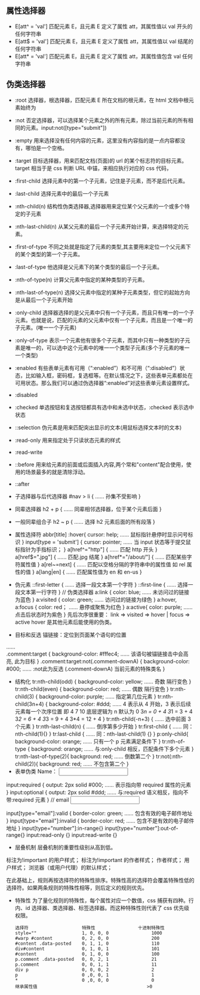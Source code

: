 <!--
 * @Author: your name
 * @Date: 2021-09-15 21:52:32
 * @LastEditTime: 2022-04-21 14:43:34
 * @LastEditors: Please set LastEditors
 * @Description: 打开koroFileHeader查看配置 进行设置: https://github.com/OBKoro1/koro1FileHeader/wiki/%E9%85%8D%E7%BD%AE
 * @FilePath: \notes\study notes\css-study\css属性选择器.md
-->

## 属性选择器

- E[att^ = 'val'] 匹配元素 E，且元素 E 定义了属性 att，其属性值以 val 开头的任何字符串
- E[att$ = 'val'] 匹配元素 E，且元素 E 定义了属性 att，其属性值以 val 结尾的任何字符串
- E[att* = 'val'] 匹配元素 E，且元素 E 定义了属性 att，其属性值包含 val 任何字符串

## 伪类选择器

- :root 选择器，根选择器，匹配元素 E 所在文档的根元素，在 html 文档中根元素始终为<html>
- :not 否定选择器，可以选择某个元素之外的所有元素，除过当前元素的所有相同的元素。input:not([type="submit"])
- :empty 用来选择没有任何内容的元素，这里没有内容指的是一点内容都没有，哪怕是一个空格。
- :target 目标选择器，用来匹配文档(页面)的 url 的某个标志符的目标元素。target 相当于是 css 判断 URL 中锚，来相应执行对应的 css 代码，
- :first-child 选择元素中的第一个子元素，记住是子元素，而不是后代元素。
- :last-child 选择元素中的最后一个子元素
- :nth-child(n) 结构性伪类选择器,选择器用来定位某个父元素的一个或多个特定的子元素
- :nth-last-child(n) 从某父元素的最后一个子元素开始计算，来选择特定的元素。
- :first-of-type 不同之处就是指定了元素的类型,其主要用来定位一个父元素下的某个类型的第一个子元素。
- :last-of-type 他选择是父元素下的某个类型的最后一个子元素。
- :nth-of-type(n) 计算父元素中指定的某种类型的子元素。
- :nth-last-of-type(n) 选择父元素中指定的某种子元素类型，但它的起始方向是从最后一个子元素开始
- :only-child 选择器选择的是父元素中只有一个子元素，而且只有唯一的一个子元素。也就是说，匹配的元素的父元素中仅有一个子元素，而且是一个唯一的子元素。(唯一一个子元素)
- :only-of-type 表示一个元素他有很多个子元素，而其中只有一种类型的子元素是唯一的，可以选中这个元素中的唯一一个类型子元素(多个子元素的唯一一个类型)
- :enabled 有些表单元素有可用（“:enabled”）和不可用（“:disabled”）状态，比如输入框，密码框，复选框等。在默认情况之下，这些表单元素都处在可用状态。那么我们可以通过伪选择器“:enabled”对这些表单元素设置样式。
- :disabled
- :checked 单选按钮和复选按钮都具有选中和未选中状态，:checked 表示选中状态
- ::selection 伪元素是用来匹配突出显示的文本(用鼠标选择文本时的文本)
- :read-only 用来指定处于只读状态元素的样式
- :read-write
- ::before 用来给元素的前面或后面插入内容,两个常和"content"配合使用，使用的场景最多的就是清除浮动。
- ::after

- 子选择器与后代选择器
  #nav > li {
  …… 孙集不受影响
  }
- 同辈选择器
  h2 + p {
  …… 同辈相邻选择器，位于某个元素后面
  }
- 一般同辈组合子
  h2 ~ p {
  …… 选择 h2 元素后面的所有段落
  }
- 属性选择符
  abbr[title] :hover{
  cursor: help;
  …… 鼠标指针悬停时显示问号标识
  }
  input[type = 'submit'] {
  cursor: pointer;
  …… 当 input 状态等于提交鼠标指针为手指标识；
  }
  a[href^="http"] {
  …… 匹配 http 开头
  }
  a[href$=".jpg"] {
  …… 匹配.jpg 结尾
  }
  a[href*="/about/"] {
  …… 匹配某些字符属性值
  }
  a[rel~=next] {
  …… 匹配以空格分隔的字符串中的属性值 如 rel 属性的值
  }
  a[lang|en] {
  …… 匹配属性值为 en 和 en-us
  }
- 伪元素
  ::first-letter {
  …… 选择一段文本第一个字符
  }
  ::first-line {
  …… 选择一段文本第一行字符
  }
  // 伪类选择器
  a:link {
  color: blue;
  …… 未访问过的链接为蓝色
  }
  a:visited {
  color: green;
  …… 访问过的链接为绿色
  }
  a:hover, a:focus {
  color: red；
  …… 悬停或聚焦为红色
  }
  a:active{
  color: purple;
  …… 点击后状态时为紫色
  }
  先后次序很重要： link => visited => hover | focus => active
  hover 是其他元素后能使用的伪类。
- 目标和反选
锚链接：定位到页面某个语句的位置
<a href="http://example.com/blog/1/#comment-3"></a>
<article class="comment" id="comment-d">……</article>
.comment:target {
	background-color: #fffec4;
	…… 该语句被锚链接击中会高亮, 此为目标
}
.comment:target:not(.comment-downA) {
	background-color: #000;
	…… :not此为反选 (.comment-downA) 当前元素的特殊类名
}

- 结构化
  tr:nth-child(odd) {
  background-color: yellow;
  …… 奇数 隔行变色
  }
  tr:nth-child(even) {
  background-color: red;
  …… 偶数 隔行变色
  }
  tr:nth-child(3) {
  background-color: purple;
  …… 指定第几位元素
  }
  tr:nth-child(3n+4) {
  background-color: #ddd;
  …… 4 表示从 4 开始，3 表示后续元素每一个次序位置 即 4 7 10
  底层逻辑为 n 默认为 0
  3*n = 0 + 4
  3*1 = 3 + 4
  3*2 = 6 + 4
  3*3 = 9 + 4
  3\*4 = 12 + 4
  }
  tr:nth-child(-n+3) {
  …… 选中前面 3 个元素
  }
  tr:nth-last-child(n) {
  …… 倒序第多少开始
  }
  tr:first-child {
  …… 同：nth-child(1){}
  }
  tr:last-child {
  …… 同：nth-last-child(1) {}
  }
  p:only-child{
  background-color: orange;
  …… 只有一个 p 元素满足条件下
  }
  tr:nth-of-type {
  background: orange;
  …… 与:only-child 相反，匹配条件下多个元素
  }
  tr:nth-last-of-type(2){
  background: red;
  …… 倒数第二个
  }
  tr:not(:nth-child(2)){
  background: red;
  …… 不包含第二个
  }
- 表单伪类
  <label for="dele-name">Name：</label>
  <input type="text" name="field-name" id="dele-name" required>

input:required {
output: 2px solid #000;
…… 表示指向带 required 属性的元素
}
input:optional {
output: 2px solid #ddd;
…… 与:required 语义相反，指向不带:required 元素
}
// email
<input type="email"/>

input[type="email"]:valid {
border-color: green;
…… 包含有效的电子邮件地址
}
input[type="email"]:invalid {
border-color: red;
…… 包含不是有效的电子邮件地址
}
input[type="number"]:in-range{}
input[type="number"]:out-of-range{}
input:read-only {}
input:read-write {}

- 层叠机制
  层叠机制的重要性级别从高到低。

标注为!important 的用户样式；
标注为!important 的作者样式；
作者样式；
用户样式；
浏览器（或用户代理）的默认样式；

在此基础上，规则再按选择符的特殊性排序。特殊性高的选择符会覆盖特殊性低的选择符。如果两条规则的特殊性相等，则后定义的规则优先。

- 特殊性
  为了量化规则的特殊性，每个属性对应一个数值，css 捕获有四种。行内、id 选择器、类选择器、标签选择器。而这种特殊性则代表了 css 优先级权限。

      选择符                    特殊性                十进制特殊性
      style=""                 1, 0, 0, 0                1000
      #warp #content           0, 2, 0, 0                200
      #content .data-posted    0, 1, 1, 0                110
      div#content              0, 1, 0, 1                101
      #content                 0, 1, 0, 0                100
      p.comment .data-posted   0, 0, 2, 1                21
      p.comment                0, 0, 1, 1                11
      div p                    0, 0, 0, 2                2
      p                        0 ,0, 0, 1                1
      *                        0 ,0, 0, 0                0
      继承属性值                                         >0
